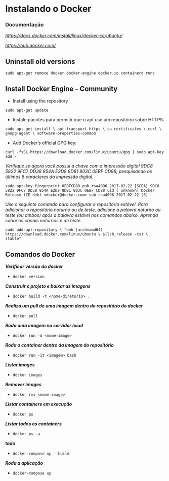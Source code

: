 # Instalando o Docker

### Documentação

_https://docs.docker.com/install/linux/docker-ce/ubuntu/_

_https://hub.docker.com/_

## Uninstall old versions

`sudo apt-get remove docker docker-engine docker.io containerd runc`

## Install Docker Engine - Community

- Install using the repository

`sudo apt-get update`

- Instale pacotes para permitir que o apt use um repositório sobre HTTPS:

`sudo apt-get install \ apt-transport-https \ ca-certificates \ curl \ gnupg-agent \ software-properties-common`

- Add Docker’s official GPG key:

`curl -fsSL https://download.docker.com/linux/ubuntu/gpg | sudo apt-key add -`

_Verifique se agora você possui a chave com a impressão digital 9DC8 5822 9FC7 DD38 854A E2D8 8D81 803C 0EBF CD88, pesquisando os últimos 8 caracteres da impressão digital._

`sudo apt-key fingerprint 0EBFCD88 pub rsa4096 2017-02-22 [SCEA] 9DC8 5822 9FC7 DD38 854A E2D8 8D81 803C 0EBF CD88 uid [ unknown] Docker Release (CE deb) <docker@docker.com> sub rsa4096 2017-02-22 [S]`

_Use o seguinte comando para configurar o repositório estável. Para adicionar o repositório noturno ou de teste, adicione a palavra noturno ou teste (ou ambos) após a palavra estável nos comandos abaixo. Aprenda sobre os canais noturnos e de teste._

`sudo add-apt-repository \ "deb [arch=amd64] https://download.docker.com/linux/ubuntu \ $(lsb_release -cs) \ stable"`

## Comandos do Docker

<b>_Verificar versão do docker_</b>

- `docker version`

<b>_Construir o projeto e baixar as imagens_</b>

- `docker build -t <nome-diretorio> .`

<b>_Realiza um pull de uma imagem dentro do repositório do docker_</b>

- `docker pull`

<b>_Roda uma imagem no servidor local_</b>

- `docker run -d <nome-image>`

<b>_Roda o container dentro da imagem do repositório_</b>

- `docker run -it <imagem> bash`

<b>_Listar images_</b>

- `docker images`

<b>_Remover images_</b>

- `docker rmi <nome-image>`

<b>_Listar containers em execução_</b>

- `docker ps`

<b>_Listar todos os containers_</b>

- `docker ps -a`

<b>_todo_</b>

- `docker-compose up --build`

<b>_Roda a aplicação_</b>

- `docker-compose up`
